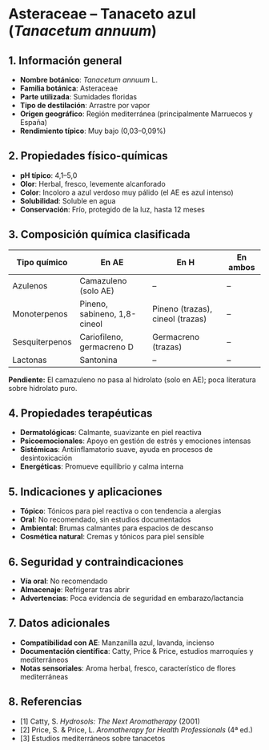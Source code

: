 # Asteraceae – Tanaceto azul (*Tanacetum annuum*)

## 1. Información general
- **Nombre botánico**: *Tanacetum annuum* L.
- **Familia botánica**: Asteraceae
- **Parte utilizada**: Sumidades floridas
- **Tipo de destilación**: Arrastre por vapor
- **Origen geográfico**: Región mediterránea (principalmente Marruecos y España)
- **Rendimiento típico**: Muy bajo (0,03–0,09%)

## 2. Propiedades físico-químicas
- **pH típico**: 4,1–5,0
- **Olor**: Herbal, fresco, levemente alcanforado
- **Color**: Incoloro a azul verdoso muy pálido (el AE es azul intenso)
- **Solubilidad**: Soluble en agua
- **Conservación**: Frío, protegido de la luz, hasta 12 meses

## 3. Composición química clasificada
| Tipo químico      | En AE                                | En H                            | En ambos         |
|------------------|--------------------------------------|----------------------------------|------------------|
| Azulenos         | Camazuleno (solo AE)                 | –                                | –                |
| Monoterpenos     | Pineno, sabineno, 1,8-cineol         | Pineno (trazas), cineol (trazas) | –                |
| Sesquiterpenos   | Cariofileno, germacreno D            | Germacreno (trazas)              | –                |
| Lactonas         | Santonina                            | –                                | –                |

**Pendiente:** El camazuleno no pasa al hidrolato (solo en AE); poca literatura sobre hidrolato puro.

## 4. Propiedades terapéuticas
- **Dermatológicas**: Calmante, suavizante en piel reactiva
- **Psicoemocionales**: Apoyo en gestión de estrés y emociones intensas
- **Sistémicas**: Antiinflamatorio suave, ayuda en procesos de desintoxicación
- **Energéticas**: Promueve equilibrio y calma interna

## 5. Indicaciones y aplicaciones
- **Tópico**: Tónicos para piel reactiva o con tendencia a alergias
- **Oral**: No recomendado, sin estudios documentados
- **Ambiental**: Brumas calmantes para espacios de descanso
- **Cosmética natural**: Cremas y tónicos para piel sensible

## 6. Seguridad y contraindicaciones
- **Vía oral**: No recomendado
- **Almacenaje**: Refrigerar tras abrir
- **Advertencias**: Poca evidencia de seguridad en embarazo/lactancia

## 7. Datos adicionales
- **Compatibilidad con AE**: Manzanilla azul, lavanda, incienso
- **Documentación científica**: Catty, Price & Price, estudios marroquíes y mediterráneos
- **Notas sensoriales**: Aroma herbal, fresco, característico de flores mediterráneas

## 8. Referencias
- [1] Catty, S. *Hydrosols: The Next Aromatherapy* (2001)
- [2] Price, S. & Price, L. *Aromatherapy for Health Professionals* (4ª ed.)
- [3] Estudios mediterráneos sobre tanacetos

